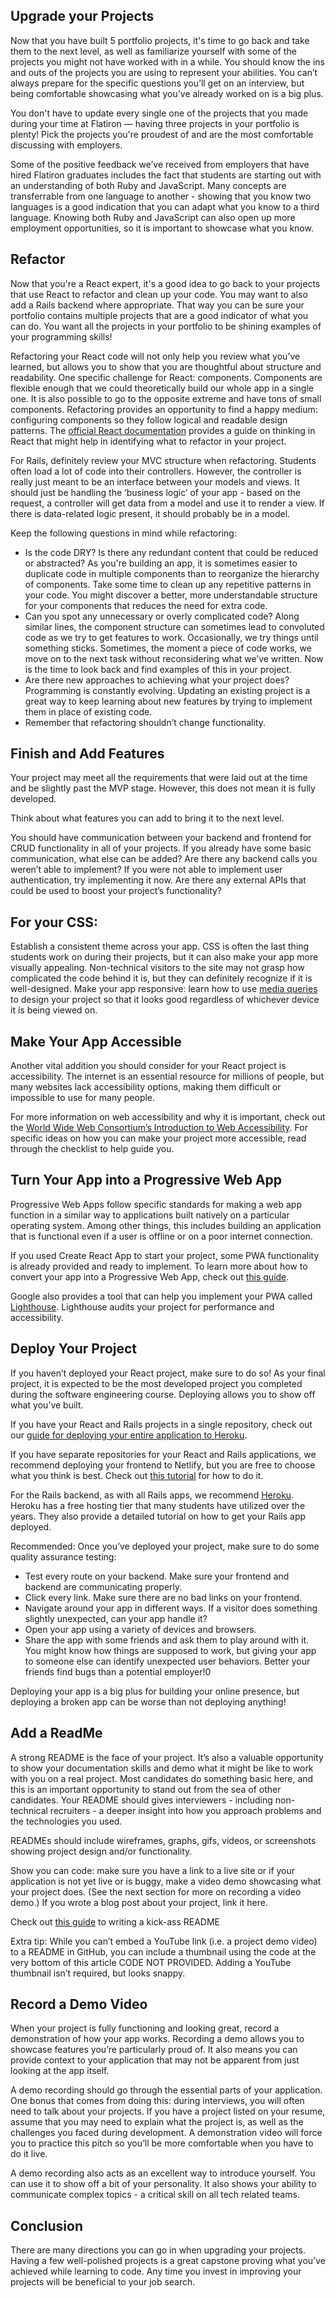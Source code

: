 ## Upgrade your Projects

Now that you have built 5 portfolio projects, it's time to go back and take them to the next level, as well as familiarize yourself with some of the projects you might not have worked with in a while. You should know the ins and outs of the projects you are using to represent your abilities. You can’t always prepare for the specific questions you’ll get on an interview, but being comfortable showcasing what you’ve already worked on is a big plus. 

You don't have to update every single one of the projects that you made during your time at Flatiron — having three projects in your portfolio is plenty! Pick the projects you're proudest of and are the most comfortable discussing with employers.

Some of the positive feedback we’ve received from employers that have hired Flatiron graduates includes the fact that students are starting out with an understanding of both Ruby and JavaScript. Many concepts are transferrable from one language to another - showing that you know two languages is a good indication that you can adapt what you know to a third language. Knowing both Ruby and JavaScript can also open up more employment opportunities, so it is important to showcase what you know.

## Refactor
Now that you're a React expert, it's a good idea to go back to your projects that use React to refactor and clean up your code. You may want to also add a Rails backend where appropriate. That way you can be sure your portfolio contains multiple projects that are a good indicator of what you can do. You want all the projects in your portfolio to be shining examples of your programming skills!

Refactoring your React code will not only help you review what you’ve learned, but allows you to show that you are thoughtful about structure and readability. One specific challenge for React: components. Components are flexible enough that we could theoretically build our whole app in a single one. It is also possible to go to the opposite extreme and have tons of small components. Refactoring provides an opportunity to find a happy medium: configuring components so they follow logical and readable design patterns. The <a href="https://reactjs.org/docs/thinking-in-react.html" target="_blank">official React documentation</a> provides a guide on thinking in React that might help in identifying what to refactor in your project. 

For Rails, definitely review your MVC structure when refactoring. Students often load a lot of code into their controllers. However, the controller is really just meant to be an interface between your models and views. It should just be handling the ‘business logic’ of your app - based on the request, a controller will get data from a model and use it to render a view. If there is data-related logic present, it should probably be in a model.

Keep the following questions in mind while refactoring:

* Is the code DRY? Is there any redundant content that could be reduced or abstracted? As you're building an app, it is sometimes easier to duplicate code in multiple components than to reorganize the hierarchy of components. Take some time to clean up any repetitive patterns in your code. You might discover a better, more understandable structure for your components that reduces the need for extra code.
* Can you spot any unnecessary or overly complicated code? Along similar lines, the component structure can sometimes lead to convoluted code as we try to get features to work. Occasionally, we try things until something sticks. Sometimes, the moment a piece of code works, we move on to the next task without reconsidering what we’ve written. Now is the time to look back and find examples of this in your project.
* Are there new approaches to achieving what your project does? Programming is constantly evolving. Updating an existing project is a great way to keep learning about new features by trying to implement them in place of existing code.
* Remember that refactoring shouldn’t change functionality.



## Finish and Add Features
Your project may meet all the requirements that were laid out at the time and be slightly past the MVP stage. However, this does not mean it is fully developed.

Think about what features you can add to bring it to the next level.

You should have communication between your backend and frontend for CRUD functionality in all of your projects. If you already have some basic communication, what else can be added? Are there any backend calls you weren’t able to implement? If you were not able to implement user authentication, try implementing it now. Are there any external APIs that could be used to boost your project’s functionality?


## For your CSS:

Establish a consistent theme across your app. CSS is often the last thing students work on during their projects, but it can also make your app more visually appealing. Non-technical visitors to the site may not grasp how complicated the code behind it is, but they can definitely recognize if it is well-designed.
Make your app responsive: learn how to use <a href="https://developer.mozilla.org/en-US/docs/Web/CSS/Media_Queries/Using_media_queries" target="_blank">media queries</a> to design your project so that it looks good regardless of whichever device it is being viewed on.

## Make Your App Accessible
Another vital addition you should consider for your React project is accessibility. The internet is an essential resource for millions of people, but many websites lack accessibility options, making them difficult or impossible to use for many people.

For more information on web accessibility and why it is important, check out the <a href="https://www.edx.org/course/web-accessibility-introduction" target="_blank">World Wide Web Consortium’s Introduction to Web Accessibility</a>. For specific ideas on how you can make your project more accessible, read through the checklist to help guide you.

## Turn Your App into a Progressive Web App
Progressive Web Apps follow specific standards for making a web app function in a similar way to applications built natively on a particular operating system. Among other things, this includes building an application that is functional even if a user is offline or on a poor internet connection.

If you used Create React App to start your project, some PWA functionality is already provided and ready to implement. To learn more about how to convert your app into a Progressive Web App, check out <a href="https://create-react-app.dev/docs/making-a-progressive-web-app/" target="_blank">this guide</a>.

Google also provides a tool that can help you implement your PWA called <a href="https://developers.google.com/web/ilt/pwa/lighthouse-pwa-analysis-tool" target="_blank">Lighthouse</a>. Lighthouse audits your project for performance and accessibility.

## Deploy Your Project
If you haven’t deployed your React project, make sure to do so! As your final project, it is expected to be the most developed project you completed during the software engineering course. Deploying allows you to show off what you’ve built.

If you have your React and Rails projects in a single repository, check out our <a href="https://github.com/learn-co-curriculum/phase-4-deploying-rails-react-to-heroku" target="_blank">guide for deploying your entire application to Heroku</a>.

If you have separate repositories for your React and Rails applications, we recommend deploying your frontend to Netlify, but you are free to choose what you think is best. Check out <a href="https://www.netlify.com/with/react/" target="_blank">this tutorial</a> for how to do it. 

For the Rails backend, as with all Rails apps, we recommend <a href="https://devcenter.heroku.com/articles/getting-started-with-rails6" target="_blank">Heroku</a>. Heroku has a free hosting tier that many students have utilized over the years. They also provide a detailed tutorial on how to get your Rails app deployed.

Recommended: Once you’ve deployed your project, make sure to do some quality assurance testing:

* Test every route on your backend. Make sure your frontend and backend are communicating properly.
* Click every link. Make sure there are no bad links on your frontend.
* Navigate around your app in different ways. If a visitor does something slightly unexpected, can your app handle it?
* Open your app using a variety of devices and browsers.
* Share the app with some friends and ask them to play around with it. You might know how things are supposed to work, but giving your app to someone else can identify unexpected user behaviors. Better your friends find bugs than a potential employer!0

Deploying your app is a big plus for building your online presence, but deploying a broken app can be worse than not deploying anything!

## Add a ReadMe
A strong README is the face of your project. It’s also a valuable opportunity to show your documentation skills and demo what it might be like to work with you on a real project. Most candidates do something basic here, and this is an important opportunity to stand out from the sea of other candidates. Your README should gives interviewers - including non-technical recruiters - a deeper insight into how you approach problems and the technologies you used. 

READMEs should include  wireframes, graphs, gifs, videos, or screenshots showing project design and/or functionality.

Show you can code: make sure you have a link to a live site or if your application is not yet live or is buggy, make a video demo showcasing what your project does. (See the next section for more on recording a video demo.) If you wrote a blog post about your project, link it here.

Check out <a href="link here" target="_blank">this guide</a> to writing a kick-ass README 

Extra tip: While you can’t embed a YouTube link (i.e. a project demo video) to a README in GitHub, you can include a thumbnail using the code at the very bottom of this article CODE NOT PROVIDED. Adding a YouTube thumbnail isn’t required, but looks snappy. 

## Record a Demo Video
When your project is fully functioning and looking great, record a demonstration of how your app works. Recording a demo allows you to showcase features you’re particularly proud of. It also means you can provide context to your application that may not be apparent from just looking at the app itself.

A demo recording should go through the essential parts of your application. One bonus that comes from doing this: during interviews, you will often need to talk about your projects. If you have a project listed on your resume, assume that you may need to explain what the project is, as well as the challenges you faced during development. A demonstration video will force you to practice this pitch so you’ll be more comfortable when you have to do it live.

A demo recording also acts as an excellent way to introduce yourself. You can use it to show off a bit of your personality. It also shows your ability to communicate complex topics - a critical skill on all tech related teams.

## Conclusion
There are many directions you can go in when upgrading your projects. Having a few well-polished projects is a great capstone proving what you’ve achieved while learning to code. Any time you invest in improving your projects will be beneficial to your job search.
